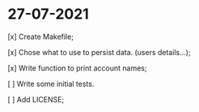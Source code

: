 # 27-07-2021

[x] Create Makefile;

[x] Chose what to use to persist data. (users details...);

[x] Write function to print account names;

[ ] Write some initial tests.

[ ] Add LICENSE;
